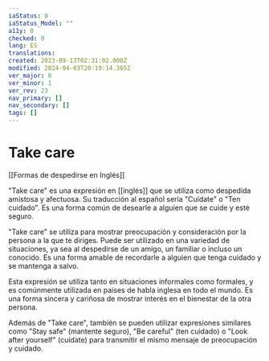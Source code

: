 ```yaml
---
iaStatus: 0
iaStatus_Model: ""
a11y: 0
checked: 0
lang: ES
translations: 
created: 2023-09-13T02:31:02.000Z
modified: 2024-04-03T20:19:14.365Z
ver_major: 0
ver_minor: 1
ver_rev: 23
nav_primary: []
nav_secondary: []
tags: []
---
```

# Take care

[[Formas de despedirse en Inglés]]

"Take care" es una expresión en [[inglés]] que se utiliza como despedida amistosa y afectuosa. Su traducción al español sería "Cuídate" o "Ten cuidado". Es una forma común de desearle a alguien que se cuide y esté seguro.

"Take care" se utiliza para mostrar preocupación y consideración por la persona a la que te diriges. Puede ser utilizado en una variedad de situaciones, ya sea al despedirse de un amigo, un familiar o incluso un conocido. Es una forma amable de recordarle a alguien que tenga cuidado y se mantenga a salvo.

Esta expresión se utiliza tanto en situaciones informales como formales, y es comúnmente utilizada en países de habla inglesa en todo el mundo. Es una forma sincera y cariñosa de mostrar interés en el bienestar de la otra persona.

Además de "Take care", también se pueden utilizar expresiones similares como "Stay safe" (mantente seguro), "Be careful" (ten cuidado) o "Look after yourself" (cuídate) para transmitir el mismo mensaje de preocupación y cuidado.